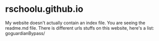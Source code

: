 # rschoolu.github.io
My website doesn't actually contain an index file. You are seeing the readme.md file. There is different urls stuffs on this website, here's a list:
goguardianBypass/
